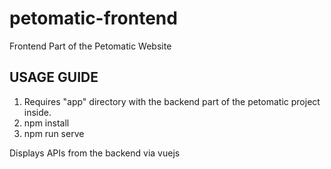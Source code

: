 # petomatic-frontend
Frontend Part of the Petomatic Website

## USAGE GUIDE 

1) Requires "app" directory with the backend part of the petomatic project inside.
2) npm install
3) npm run serve

Displays APIs from the backend via vuejs